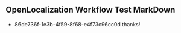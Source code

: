 ## OpenLocalization Workflow Test MarkDown
* 86de736f-1e3b-4f59-8f68-e4f73c96cc0d thanks!

<!--HONumber=Jul16_HO4-->


